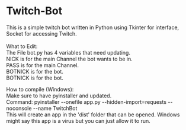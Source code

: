 # Twitch-Bot
This is a simple twitch bot written in Python using Tkinter for interface, Socket for accessing Twitch.   
<br/>
What to Edit:  
  The File bot.py has 4 variables that need updating.   
  NICK is for the main Channel the bot wants to be in.  
  PASS is for the main Channel.  
  BOTNICK is for the bot.  
  BOTNICK is for the bot.  

How to compile (Windows):  
Make sure to have pyinstaller and updated.  
  Command: pyinstaller --onefile app.py --hidden-import=requests --noconsole --name TwitchBot  
This will create an app in the 'dist' folder that can be opened. Windows might say this app is a virus but you can just allow it to run.


